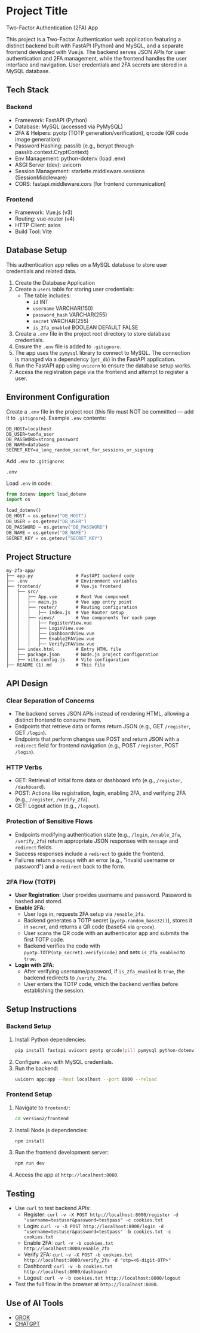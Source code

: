 # Project Title

Two-Factor Authentication (2FA) App

>   
This project is a Two-Factor Authentication web application featuring a distinct backend built with FastAPI (Python) and MySQL, and a separate frontend developed with Vue.js. The backend serves JSON APIs for user authentication and 2FA management, while the frontend handles the user interface and navigation. User credentials and 2FA secrets are stored in a MySQL database.

## Tech Stack

### Backend
- Framework: FastAPI (Python)
- Database: MySQL (accessed via PyMySQL)
- 2FA & Helpers: pyotp (TOTP generation/verification), qrcode (QR code image generation)
- Password Hashing: passlib (e.g., bcrypt through passlib.context.CryptContext)
- Env Management: python-dotenv (load .env)
- ASGI Server (dev): uvicorn
- Session Management: starlette.middleware.sessions (SessionMiddleware)
- CORS: fastapi.middleware.cors (for frontend communication)

### Frontend
- Framework: Vue.js (v3)
- Routing: vue-router (v4)
- HTTP Client: axios
- Build Tool: Vite


## Database Setup

This authentication app relies on a MySQL database to store user credentials and related data.

1. Create the Database Application
2. Create a `users` table for storing user credentials:
   - The table includes:
     - `id` INT
     - `username` VARCHAR(150)
     - `password_hash` VARCHAR(255)
     - `secret` VARCHAR(255)
     - `is_2fa_enabled` BOOLEAN DEFAULT FALSE
3. Create a `.env` file in the project root directory to store database credentials.
4. Ensure the `.env` file is added to `.gitignore`.
5. The app uses the `pymysql` library to connect to MySQL. The connection is managed via a dependency (`get_db`) in the FastAPI application.
6. Run the FastAPI app using `uvicorn` to ensure the database setup works.
7. Access the registration page via the frontend and attempt to register a user.

## Environment Configuration

Create a `.env` file in the project root (this file must NOT be committed — add it to `.gitignore`). Example `.env` contents:

```
DB_HOST=localhost
DB_USER=twofa_user
DB_PASSWORD=strong_password
DB_NAME=database
SECRET_KEY=a_long_random_secret_for_sessions_or_signing
```

Add `.env` to `.gitignore`:

```
.env
```

Load `.env` in code:
```python
from dotenv import load_dotenv
import os

load_dotenv()
DB_HOST = os.getenv("DB_HOST")
DB_USER = os.getenv("DB_USER")
DB_PASSWORD = os.getenv("DB_PASSWORD")
DB_NAME = os.getenv("DB_NAME")
SECRET_KEY = os.getenv("SECRET_KEY")
```

## Project Structure

```
my-2fa-app/
├── app.py                # FastAPI backend code
├── .env                  # Environment variables
├── frontend/             # Vue.js frontend
│   ├── src/
│   │   ├── App.vue       # Root Vue component
│   │   ├── main.js       # Vue app entry point
│   │   ├── router/       # Routing configuration
│   │   │   ├── index.js  # Vue Router setup
│   │   ├── views/        # Vue components for each page
│   │   │   ├── RegisterView.vue
│   │   │   ├── LoginView.vue
│   │   │   ├── DashboardView.vue
│   │   │   ├── Enable2FAView.vue
│   │   │   ├── Verify2FAView.vue
│   ├── index.html        # Entry HTML file
│   ├── package.json      # Node.js project configuration
│   ├── vite.config.js    # Vite configuration
├── README (1).md         # This file
```

## API Design

### Clear Separation of Concerns
- The backend serves JSON APIs instead of rendering HTML, allowing a distinct frontend to consume them.
- Endpoints that retrieve data or forms return JSON (e.g., GET `/register`, GET `/login`).
- Endpoints that perform changes use POST and return JSON with a `redirect` field for frontend navigation (e.g., POST `/register`, POST `/login`).

### HTTP Verbs
- GET: Retrieval of initial form data or dashboard info (e.g., `/register`, `/dashboard`).
- POST: Actions like registration, login, enabling 2FA, and verifying 2FA (e.g., `/register`, `/verify_2fa`).
- GET: Logout action (e.g., `/logout`).

### Protection of Sensitive Flows
- Endpoints modifying authentication state (e.g., `/login`, `/enable_2fa`, `/verify_2fa`) return appropriate JSON responses with `message` and `redirect` fields.
- Success responses include a `redirect` to guide the frontend.
- Failures return a `message` with an error (e.g., "Invalid username or password") and a `redirect` back to the form.

### 2FA Flow (TOTP)
- **User Registration**: User provides username and password. Password is hashed and stored.
- **Enable 2FA**: 
  - User logs in, requests 2FA setup via `/enable_2fa`.
  - Backend generates a TOTP secret (`pyotp.random_base32()`), stores it in `secret`, and returns a QR code (base64 via `qrcode`).
  - User scans the QR code with an authenticator app and submits the first TOTP code.
  - Backend verifies the code with `pyotp.TOTP(otp_secret).verify(code)` and sets `is_2fa_enabled` to `true`.
- **Login with 2FA**: 
  - After verifying username/password, if `is_2fa_enabled` is `true`, the backend redirects to `/verify_2fa`.
  - User enters the TOTP code, which the backend verifies before establishing the session.

## Setup Instructions

### Backend Setup
1. Install Python dependencies:
   ```bash
   pip install fastapi uvicorn pyotp qrcode[pil] pymysql python-dotenv passlib[bcrypt] starlette
   ```
2. Configure `.env` with MySQL credentials.
3. Run the backend:
   ```bash
   uvicorn app:app --host localhost --port 8000 --reload
   ```

### Frontend Setup
1. Navigate to `frontend/`:
   ```bash
   cd version2/frontend
   ```
2. Install Node.js dependencies:
   ```bash
   npm install
   ```
3. Run the frontend development server:
   ```bash
   npm run dev
   ```
4. Access the app at `http://localhost:8080`.

## Testing
- Use `curl` to test backend APIs:
  - Register: `curl -v -X POST http://localhost:8000/register -d "username=testuser&password=testpass" -c cookies.txt`
  - Login: `curl -v -X POST http://localhost:8000/login -d "username=testuser&password=testpass" -b cookies.txt -c cookies.txt`
  - Enable 2FA: `curl -v -b cookies.txt http://localhost:8000/enable_2fa`
  - Verify 2FA: `curl -v -X POST -b cookies.txt http://localhost:8000/verify_2fa -d "otp=<6-digit-OTP>"`
  - Dashboard: `curl -v -b cookies.txt http://localhost:8000/dashboard`
  - Logout: `curl -v -b cookies.txt http://localhost:8000/logout`
- Test the full flow in the browser at `http://localhost:8080`.

## Use of AI Tools
- [GROK](https://grok.com/)
- [CHATGPT](https://chatgpt.com)
